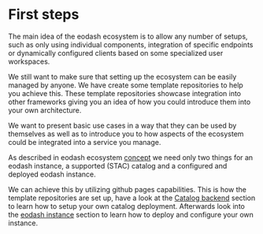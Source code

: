 # First steps

The main idea of the eodash ecosystem is to allow any number of setups, such as only using individual components, integration of specific endpoints or dynamically configured clients based on some specialized user workspaces.

We still want to make sure that setting up the ecosystem can be easily managed by anyone. We have create some template repositories to help you achieve this.
These template repositories showcase integration into other frameworks giving you an idea of how you could introduce them into your own architecture.

We want to present basic use cases in a way that they can be used by themselves as well as to introduce you to how aspects of the ecosystem could be integrated into a service you manage.

As described in eodash ecosystem [concept](./welcome#concept) we need only two things for an eodash instance, a supported (STAC) catalog and a configured and deployed eodash instance.

We can achieve this by utilizing github pages capabilities. This is how the template repositories are set up, have a look at the [Catalog backend](./catalog) section to learn how to setup your own catalog deployment. Afterwards look into the [eodash instance](./eodash) section to learn how to deploy and configure your own instance.
